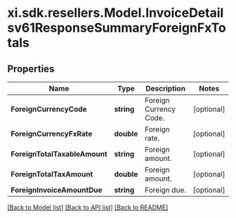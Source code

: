 # xi.sdk.resellers.Model.InvoiceDetailsv61ResponseSummaryForeignFxTotals

## Properties

Name | Type | Description | Notes
------------ | ------------- | ------------- | -------------
**ForeignCurrencyCode** | **string** | Foreign Currency Code. | [optional] 
**ForeignCurrencyFxRate** | **double** | Foreign rate. | [optional] 
**ForeignTotalTaxableAmount** | **string** | Foreign amount. | [optional] 
**ForeignTotalTaxAmount** | **double** | Foreign amount. | [optional] 
**ForeignInvoiceAmountDue** | **string** | Foreign due. | [optional] 

[[Back to Model list]](../README.md#documentation-for-models) [[Back to API list]](../README.md#documentation-for-api-endpoints) [[Back to README]](../README.md)


